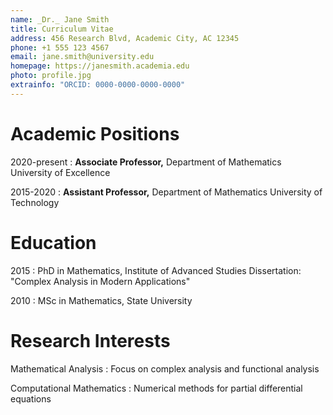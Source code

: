 ```yaml
---
name: _Dr._ Jane Smith
title: Curriculum Vitae
address: 456 Research Blvd, Academic City, AC 12345
phone: +1 555 123 4567
email: jane.smith@university.edu
homepage: https://janesmith.academia.edu
photo: profile.jpg
extrainfo: "ORCID: 0000-0000-0000-0000"
---
```


# Academic Positions

2020-present
:   **Associate Professor,** Department of Mathematics
    University of Excellence

2015-2020
:   **Assistant Professor,** Department of Mathematics
    University of Technology

# Education

2015
:   PhD in Mathematics, Institute of Advanced Studies
    Dissertation: "Complex Analysis in Modern Applications"

2010
:   MSc in Mathematics, State University

# Research Interests

Mathematical Analysis
:   Focus on complex analysis and functional analysis

Computational Mathematics
:   Numerical methods for partial differential equations
